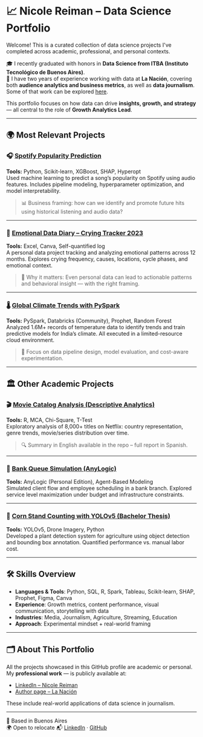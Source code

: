# 📈 Nicole Reiman – Data Science Portfolio

Welcome! This is a curated collection of data science projects I've completed across academic, professional, and personal contexts.

🎓 I recently graduated with honors in **Data Science from ITBA (Instituto Tecnológico de Buenos Aires)**.  
💼 I have two years of experience working with data at **La Nación**, covering both **audience analytics and business metrics**, as well as **data journalism**.  
Some of that work can be explored [here](https://shorturl.at/Fa6py).

This portfolio focuses on how data can drive **insights, growth, and strategy** — all central to the role of **Growth Analytics Lead**.

---

## 🌍 Most Relevant Projects

### 🎧 [Spotify Popularity Prediction](https://github.com/Nicolereiman/spotify-popularity)
**Tools:** Python, Scikit-learn, XGBoost, SHAP, Hyperopt  
Used machine learning to predict a song’s popularity on Spotify using audio features. Includes pipeline modeling, hyperparameter optimization, and model interpretability.

> 📊 Business framing: how can we identify and promote future hits using historical listening and audio data?

---

### 🌱 [Emotional Data Diary – Crying Tracker 2023](https://github.com/Nicolereiman/A-Year-in-Tears-2023)
**Tools:** Excel, Canva, Self-quantified log  
A personal data project tracking and analyzing emotional patterns across 12 months. Explores crying frequency, causes, locations, cycle phases, and emotional context.

> 📌 Why it matters: Even personal data can lead to actionable patterns and behavioral insight — with the right framing.

---

### 🌡️ [Global Climate Trends with PySpark](https://github.com/Nicolereiman/climate)
**Tools:** PySpark, Databricks (Community), Prophet, Random Forest  
Analyzed 1.6M+ records of temperature data to identify trends and train predictive models for India’s climate. All executed in a limited-resource cloud environment.

> 🧠 Focus on data pipeline design, model evaluation, and cost-aware experimentation.

---

## 🏛 Other Academic Projects

### 🎬 [Movie Catalog Analysis (Descriptive Analytics)](https://github.com/Nicolereiman/Movies)
**Tools:** R, MCA, Chi-Square, T-Test  
Exploratory analysis of 8,000+ titles on Netflix: country representation, genre trends, movie/series distribution over time.

> 🔍 Summary in English available in the repo – full report in Spanish.

---

### 🏦 [Bank Queue Simulation (AnyLogic)](https://github.com/Nicolereiman/Bank-Simulation)
**Tools:** AnyLogic (Personal Edition), Agent-Based Modeling  
Simulated client flow and employee scheduling in a bank branch. Explored service level maximization under budget and infrastructure constraints.

---

### 🌽 [Corn Stand Counting with YOLOv5 (Bachelor Thesis)](https://github.com/Nicolereiman/stand-count)
**Tools:** YOLOv5, Drone Imagery, Python  
Developed a plant detection system for agriculture using object detection and bounding box annotation. Quantified performance vs. manual labor cost.

---

## 🛠 Skills Overview

- **Languages & Tools**: Python, SQL, R, Spark, Tableau, Scikit-learn, SHAP, Prophet, Figma, Canva  
- **Experience**: Growth metrics, content performance, visual communication, storytelling with data  
- **Industries**: Media, Journalism, Agriculture, Streaming, Education  
- **Approach**: Experimental mindset + real-world framing

---

## 🗂️ About This Portfolio

All the projects showcased in this GitHub profile are academic or personal.  
My **professional work** — is publicly available at:

- [LinkedIn – Nicole Reiman](https://www.linkedin.com/in/nicole-reiman-32877b245/overlay/urn:li:fsd_profilePosition:(ACoAADzN5xABL64ZQL64LL8_O5OGsJghdLZMnow,2482741087)/treasury/)
- [Author page – La Nación](https://www.lanacion.com.ar/autor/NicoleReiman/)

These include real-world applications of data science in journalism.

---

📍 Based in Buenos Aires  
🌍 Open to relocate
📬 [LinkedIn](https://www.linkedin.com/in/nicole-reiman-32877b245/) · [GitHub](https://github.com/Nicolereiman)
